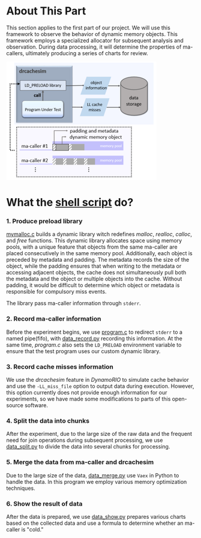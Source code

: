 About This Part
===
This section applies to the first part of our project. We will use this framework to observe the behavior of dynamic memory objects. This framework employs a specialized allocator for subsequent analysis and observation. During data processing, it will determine the properties of ma-callers, ultimately producing a series of charts for review.

![alt text](/doc/image/data_collection_framework.png)

What the [shell script](/drcachesim/demo.sh) do?
===
### 1. Produce preload library
[mymalloc.c](/drcachesim/mymalloc.c) builds a dynamic library witch redefines *malloc*, *realloc*, *calloc*, and *free* functions. This dynamic library allocates space using memory pools, with a unique feature that objects from the same ma-caller are placed consecutively in the same memory pool. Additionally, each object is preceded by metadata and padding. The metadata records the size of the object, while the padding ensures that when writing to the metadata or accessing adjacent objects, the cache does not simultaneously pull both the metadata and the object or multiple objects into the cache. Without padding, it would be difficult to determine which object or metadata is responsible for compulsory miss events.

The library pass ma-caller information through `stderr`.

### 2. Record ma-caller information
Before the experiment begins, we use [program.c](/drcachesim/program.c) to redirect `stderr` to a named pipe(fifo), with [data_record.py](/drcachesim/data_record.py) recording this information. At the same time, *program.c* also sets the `LD_PRELOAD` environment variable to ensure that the test program uses our custom dynamic library.

### 3. Record cache misses information
We use the *drcachesim* feature in *DynamoRIO* to simulate cache behavior and use the `-LL_miss_file` option to output data during execution. However, this option currently does not provide enough information for our experiments, so we have made some modifications to parts of this open-source software.

### 4. Split the data into chunks
After the experiment, due to the large size of the raw data and the frequent need for join operations during subsequent processing, we use [data_split.py](/drcachesim/data_split.py) to divide the data into several chunks for processing.

### 5. Merge the data from ma-caller and drcachesim
Due to the large size of the data, [data_merge.py](/drcachesim/data_merge.py) use `Vaex` in Python to handle the data. In this program we employ various memory optimization techniques.

### 6. Show the result of data
After the data is prepared, we use [data_show.py](/drcachesim/data_show.py) prepares various charts based on the collected data and use a formula to determine whether an ma-caller is "cold."